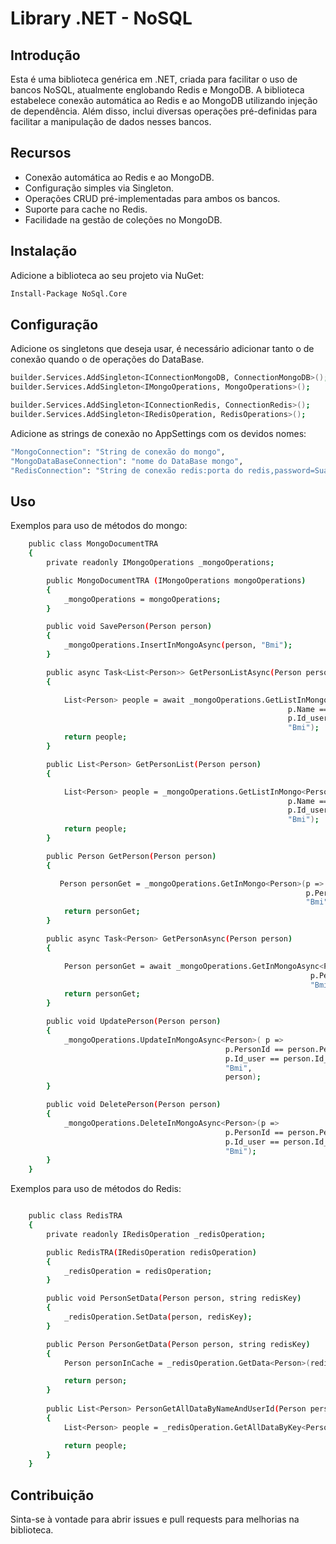 # Library .NET - NoSQL

## Introdução
Esta é uma biblioteca genérica em .NET, criada para facilitar o uso de bancos NoSQL, atualmente englobando Redis e MongoDB. A biblioteca estabelece conexão automática ao Redis e ao MongoDB utilizando injeção de dependência. Além disso, inclui diversas operações pré-definidas para facilitar a manipulação de dados nesses bancos.

## Recursos
- Conexão automática ao Redis e ao MongoDB.
- Configuração simples via Singleton.
- Operações CRUD pré-implementadas para ambos os bancos.
- Suporte para cache no Redis.
- Facilidade na gestão de coleções no MongoDB.

## Instalação
Adicione a biblioteca ao seu projeto via NuGet:

```sh
Install-Package NoSql.Core
```

## Configuração
Adicione os singletons que deseja usar, é necessário adicionar tanto o de conexão quando o de operações do DataBase.

```sh
builder.Services.AddSingleton<IConnectionMongoDB, ConnectionMongoDB>();
builder.Services.AddSingleton<IMongoOperations, MongoOperations>();

builder.Services.AddSingleton<IConnectionRedis, ConnectionRedis>();
builder.Services.AddSingleton<IRedisOperation, RedisOperations>();
```

Adicione as strings de conexão no AppSettings com os devidos nomes:

```sh
"MongoConnection": "String de conexão do mongo",
"MongoDataBaseConnection": "nome do DataBase mongo",
"RedisConnection": "String de conexão redis:porta do redis,password=Sua senha"
```

## Uso
Exemplos para uso de métodos do mongo:

```sh
    public class MongoDocumentTRA
    {
        private readonly IMongoOperations _mongoOperations;

        public MongoDocumentTRA (IMongoOperations mongoOperations)
        {
            _mongoOperations = mongoOperations;
        }

        public void SavePerson(Person person)
        {
            _mongoOperations.InsertInMongoAsync(person, "Bmi");
        }

        public async Task<List<Person>> GetPersonListAsync(Person person)
        {

            List<Person> people = await _mongoOperations.GetListInMongoAsync<Person>(p =>
                                                              p.Name == person.Name &&
                                                              p.Id_user == person.Id_user,
                                                              "Bmi");
            return people;
        }

        public List<Person> GetPersonList(Person person)
        {

            List<Person> people = _mongoOperations.GetListInMongo<Person>(p =>
                                                              p.Name == person.Name &&
                                                              p.Id_user == person.Id_user,
                                                              "Bmi");
            return people;
        }

        public Person GetPerson(Person person)
        {

           Person personGet = _mongoOperations.GetInMongo<Person>(p =>
                                                                  p.PersonId == person.PersonId,
                                                                  "Bmi");
            return personGet;
        }

        public async Task<Person> GetPersonAsync(Person person)
        {

            Person personGet = await _mongoOperations.GetInMongoAsync<Person>(p =>
                                                                   p.PersonId == person.PersonId,
                                                                   "Bmi");
            return personGet;
        }

        public void UpdatePerson(Person person)
        {
            _mongoOperations.UpdateInMongoAsync<Person>( p =>
                                                p.PersonId == person.PersonId &&
                                                p.Id_user == person.Id_user,
                                                "Bmi", 
                                                person);
        }

        public void DeletePerson(Person person)
        {
            _mongoOperations.DeleteInMongoAsync<Person>(p =>
                                                p.PersonId == person.PersonId &&
                                                p.Id_user == person.Id_user,
                                                "Bmi");
        }
    }

```

Exemplos para uso de métodos do Redis:

```sh

    public class RedisTRA
    {
        private readonly IRedisOperation _redisOperation;

        public RedisTRA(IRedisOperation redisOperation)
        {
            _redisOperation = redisOperation;
        }

        public void PersonSetData(Person person, string redisKey)
        {
            _redisOperation.SetData(person, redisKey);
        }

        public Person PersonGetData(Person person, string redisKey)
        {
            Person personInCache = _redisOperation.GetData<Person>(redisKey);

            return person;
        }
        
        public List<Person> PersonGetAllDataByNameAndUserId(Person person, string redisKey)
        {
            List<Person> people = _redisOperation.GetAllDataByKey<Person>(redisKey);

            return people;
        }
    }

```

## Contribuição

Sinta-se à vontade para abrir issues e pull requests para melhorias na biblioteca.
